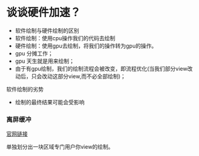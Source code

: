 # 谈谈硬件加速？

- 软件绘制与硬件绘制的区别
- 软件绘制：使用cpu操作我们的代码去绘制
- 硬件绘制：使用gpu去绘制，将我们的操作转为gpu的操作。
- gpu 分摊工作；
- gpu 天生就是用来绘制；
- 由于有gpu绘制，我们的绘制流程会被改变，即流程优化(当我们部分view改动后，只会改动这部分view,而不必全部绘制)；



软件绘制的劣势

- 绘制的最终结果可能会受影响





### 离屏缓冲 

[官网链接](https://developer.android.google.cn/guide/topics/graphics/hardware-accel?hl=en)

单独划分出一块区域专门用户你view的绘制。